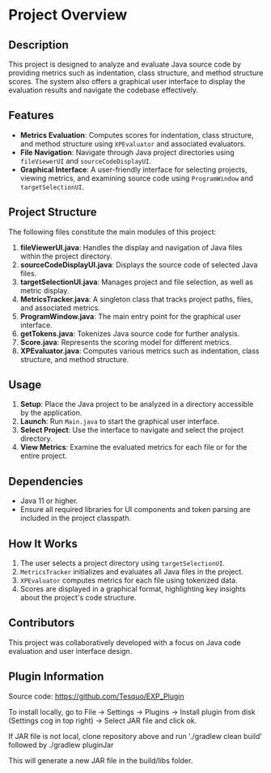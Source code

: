 # Project Overview

## Description
This project is designed to analyze and evaluate Java source code by providing metrics such as indentation, class structure, and method structure scores. The system also offers a graphical user interface to display the evaluation results and navigate the codebase effectively.

## Features
- **Metrics Evaluation**: Computes scores for indentation, class structure, and method structure using `XPEvaluator` and associated evaluators.
- **File Navigation**: Navigate through Java project directories using `fileViewerUI` and `sourceCodeDisplayUI`.
- **Graphical Interface**: A user-friendly interface for selecting projects, viewing metrics, and examining source code using `ProgramWindow` and `targetSelectionUI`.

## Project Structure
The following files constitute the main modules of this project:

1. **fileViewerUI.java**: Handles the display and navigation of Java files within the project directory.
2. **sourceCodeDisplayUI.java**: Displays the source code of selected Java files.
3. **targetSelectionUI.java**: Manages project and file selection, as well as metric display.
4. **MetricsTracker.java**: A singleton class that tracks project paths, files, and associated metrics.
5. **ProgramWindow.java**: The main entry point for the graphical user interface.
6. **getTokens.java**: Tokenizes Java source code for further analysis.
7. **Score.java**: Represents the scoring model for different metrics.
8. **XPEvaluator.java**: Computes various metrics such as indentation, class structure, and method structure.

## Usage
1. **Setup**: Place the Java project to be analyzed in a directory accessible by the application.
2. **Launch**: Run `Main.java` to start the graphical user interface.
3. **Select Project**: Use the interface to navigate and select the project directory.
4. **View Metrics**: Examine the evaluated metrics for each file or for the entire project.

## Dependencies
- Java 11 or higher.
- Ensure all required libraries for UI components and token parsing are included in the project classpath.

## How It Works
1. The user selects a project directory using `targetSelectionUI`.
2. `MetricsTracker` initializes and evaluates all Java files in the project.
3. `XPEvaluator` computes metrics for each file using tokenized data.
4. Scores are displayed in a graphical format, highlighting key insights about the project's code structure.

## Contributors
This project was collaboratively developed with a focus on Java code evaluation and user interface design.

## Plugin Information
Source code: https://github.com/Tesquo/EXP_Plugin

To install locally, go to File -> Settings -> Plugins -> Install plugin from disk (Settings cog in top right) -> Select JAR file and click ok.

If JAR file is not local, clone repository above and run './gradlew clean build' followed by ./gradlew pluginJar

This will generate a new JAR file in the build/libs folder.